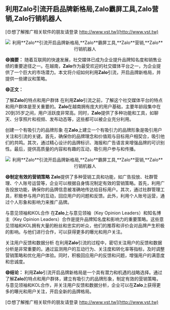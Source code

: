 ## **利用**Zalo**引流开启品牌新格局,**Zalo**霸屏工具,**Zalo**营销,**Zalo**行销机器人**

[😍想了解推广相关软件的朋友请登录 http://www.vst.tw](http://www.vst.tw)

 <center><img src="https://vst.tw/MP4/tuiguang/png/3.png" alt="利用**Zalo**引流开启品牌新格局,**Zalo**霸屏工具,**Zalo**营销,**Zalo**行销机器人"></center>

**😄摘要：**
随着互联网的快速发展，社交媒体已成为企业提升品牌知名度和销售业绩的重要途径之一。在越南，**Zalo**作为最受欢迎的社交媒体平台之一，为企业提供了一个巨大的市场潜力。本文将介绍如何利用**Zalo**引流，开启品牌新格局，并提供一些建议和策略。

**😄正文：**

了解**Zalo**的特点和用户群体
在利用**Zalo**引流之前，了解这个社交媒体平台的特点和用户群体是至关重要的。**Zalo**在越南拥有庞大的用户基础，主要年龄段集中在20到35岁之间，用户活跃度非常高。同时，**Zalo**提供了多种功能和工具，如聊天、分享照片和视频、发布动态等，这些都可以被企业充分利用。

创建一个有吸引力的品牌形象
在**Zalo**上建立一个有吸引力的品牌形象是吸引用户关注和引流的关键。首先，确保你的品牌理念和价值观与目标用户相契合，吸引他们的共鸣。其次，通过精心设计的品牌标识、海报和广告语言来增强品牌的可识别性。最后，提供高质量的内容和有趣的互动，吸引用户参与和传播。

 <center><img src="https://vst.tw/MP4/tuiguang/png/4.png" alt="利用**Zalo**引流开启品牌新格局,**Zalo**霸屏工具,**Zalo**营销,**Zalo**行销机器人"></center>

**😄制定有效的营销策略**
**Zalo**提供了多种营销工具和功能，如广告投放、社群管理、个人账号运营等，企业可以根据自身情况制定有效的营销策略。首先，利用广告投放功能，确保你的品牌信息被准确地传达给目标用户。其次，通过社群管理工具，积极参与用户的互动，回应用户的问题和反馈。此外，利用个人账号运营，通过个人形象和影响力来推广品牌。

与意见领袖和KOL合作
在**Zalo**上与意见领袖（Key Opinion Leaders）和知名博主（Key Opinion Leaders）合作是提升品牌知名度和影响力的重要策略。这些意见领袖和KOL拥有大量的粉丝和忠实的听众，他们的推荐和评价会对品牌产生积极的影响。与他们进行合作，可以获得更多的曝光和用户关注。

关注用户反馈和数据分析
在利用**Zalo**引流的过程中，密切关注用户的反馈和数据分析是非常重要的。通过监测用户的互动行为、关注度和转化率等指标，及时调整营销策略和优化用户体验。同时，积极回应用户的反馈和问题，增强用户的满意度和忠诚度。

**😄结论：**
利用**Zalo**引流开启品牌新格局是一个具有潜力和机遇的战略选择。通过了解**Zalo**的特点和用户群体，建立有吸引力的品牌形象，制定有效的营销策略，与意见领袖和KOL合作，并关注用户反馈和数据分析，企业可以在**Zalo**上获得更多的曝光和用户关注，开启全新的品牌格局。

[😍想了解推广相关软件的朋友请登录 http://www.vst.tw](http://www.vst.tw)



